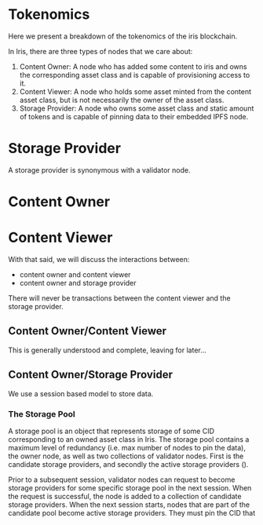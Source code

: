 # Tokenomics
Here we present a breakdown of the tokenomics of the iris blockchain.

In Iris, there are three types of nodes that we care about:
1) Content Owner: A node who has added some content to iris and owns the corresponding asset class and is capable of provisioning access to it.
2) Content Viewer: A node who holds some asset minted from the content asset class, but is not necessarily the owner of the asset class.
3) Storage Provider: A node who owns some asset class and static amount of tokens and is capable of pinning data to their embedded IPFS node.

# Storage Provider
A storage provider is synonymous with a validator node.

# Content Owner

# Content Viewer

With that said, we will discuss the interactions between: 
* content owner and content viewer
* content owner and storage provider

There will never be transactions between the content viewer and the storage provider.

## Content Owner/Content Viewer 
This is generally understood and complete, leaving for later...

## Content Owner/Storage Provider
We use a session based model to store data.

### The Storage Pool
A storage pool is an object that represents storage of some CID corresponding to an owned asset class in Iris. 
The storage pool contains a maximum level of redundancy (i.e. max number of nodes to pin the data), the owner node,  as well as two collections of validator nodes. First is the candidate storage providers, and secondly the active storage providers ().

Prior to a subsequent session, validator nodes can request to become storage providers for some specific storage pool in the next session. When the request is successful, the node is added to a collection of candidate storage providers. When the next session starts, nodes that are part of the candidate pool become active storage providers. They must pin the CID that 